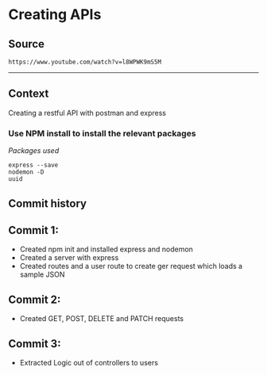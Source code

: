 Creating APIs
===

Source
---
`https://www.youtube.com/watch?v=l8WPWK9mS5M`

-------
Context
---
Creating a restful API with postman and express

<h3>Use NPM install to install the relevant packages</h3>

<em>Packages used</em>
```
express --save
nodemon -D
uuid
```


Commit history
---
Commit 1:
---
- Created npm init and installed express and nodemon
- Created a server with express 
- Created routes and a user route to create ger request which loads a sample JSON   

Commit 2:
---
- Created GET, POST, DELETE and PATCH requests

Commit 3:
---
- Extracted Logic out of controllers to users
